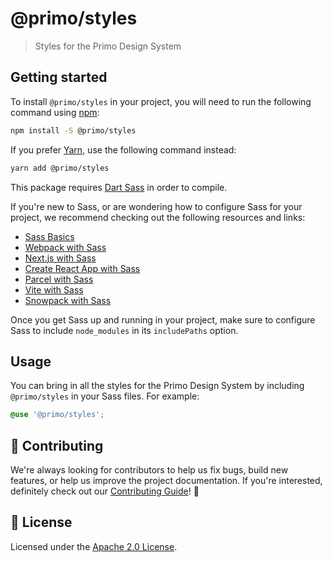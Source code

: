 # @primo/styles

> Styles for the Primo Design System

## Getting started

To install `@primo/styles` in your project, you will need to run the following
command using [npm](https://www.npmjs.com/):

```bash
npm install -S @primo/styles
```

If you prefer [Yarn](https://yarnpkg.com/en/), use the following command
instead:

```bash
yarn add @primo/styles
```

This package requires [Dart Sass](http://npmjs.com/package/sass) in order to
compile.

If you're new to Sass, or are wondering how to configure Sass for your project,
we recommend checking out the following resources and links:

- [Sass Basics](https://sass-lang.com/guide)
- [Webpack with Sass](https://webpack.js.org/loaders/sass-loader/)
- [Next.js with Sass](https://nextjs.org/docs/basic-features/built-in-css-support#sass-support)
- [Create React App with Sass](https://create-react-app.dev/docs/adding-a-sass-stylesheet/)
- [Parcel with Sass](https://v2.parceljs.org/languages/sass/)
- [Vite with Sass](https://vitejs.dev/guide/features.html#css-pre-processors)
- [Snowpack with Sass](https://www.snowpack.dev/guides/sass/)

Once you get Sass up and running in your project, make sure to configure Sass to
include `node_modules` in its `includePaths` option.

## Usage

You can bring in all the styles for the Primo Design System by including
`@primo/styles` in your Sass files. For example:

```scss
@use '@primo/styles';
```

## 🙌 Contributing

We're always looking for contributors to help us fix bugs, build new features,
or help us improve the project documentation. If you're interested, definitely
check out our [Contributing Guide](/.github/CONTRIBUTING.md)! 👀

## 📝 License

Licensed under the [Apache 2.0 License](/LICENSE).
